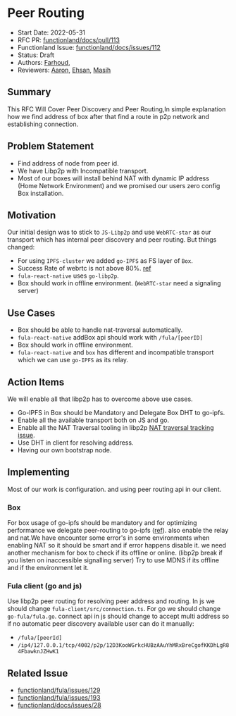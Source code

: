 # Peer Routing
- Start Date: 2022-05-31
- RFC PR: [functionland/docs/pull/113](https://github.com/functionland/docs/pull/113)
- Functionland Issue: [functionland/docs/issues/112](https://github.com/functionland/docs/issues/112)
- Status: Draft
- Authors: [Farhoud](https://github.com/farhoud),
- Reviewers: [Aaron](https://github.com/gitaaron), [Ehsan](https://github.com/ehsan6sha), [Masih](https://github.com/orgs/functionland/people/masih)


## Summary
[summary]: #summary

This RFC Will Cover Peer Discovery and Peer Routing,In simple explanation how we find address of box after that find a route in p2p network and establishing connection.


## Problem Statement
- Find address of node from peer id.
- We have Libp2p with Incompatible transport. 
- Most of our boxes will install behind NAT with dynamic IP address (Home Network Environment) and we promised our users zero config Box installation.

## Motivation
Our initial design was to stick to `JS-Libp2p` and use `WebRTC-star` as our transport which has internal peer discovery and peer routing. But things changed:
- For using `IPFS-cluster` we added `go-IPFS` as FS layer of `Box`.
- Success Rate of webrtc is not above 80%. [ref](https://github.com/functionland/docs/issues/28)
- `fula-react-native` uses `go-libp2p`.
- Box should work in offline environment. (`WebRTC-star` need a signaling server)



## Use Cases
- Box should be able to handle nat-traversal automatically.
- `fula-react-native` addBox api should work with `/fula/[peerID]`
- Box should work in offline environment.
- `fula-react-native` and `box` has different and incompatible transport which we can use `go-IPFS` as its relay.


## Action Items
We will enable all that libp2p has to overcome above use cases.
- Go-IPFS in Box should be Mandatory and Delegate Box DHT to go-ipfs.
- Enable all the available transport both on JS and go.
- Enable all the NAT Traversal tooling in libp2p [NAT traversal tracking issue](https://github.com/libp2p/specs/issues/312).
- Use DHT in client for resolving address.
- Having our own bootstrap node.

## Implementing
Most of our work is configuration. and using peer routing api in our client.

### Box 
For box usage of go-ipfs should be mandatory and for optimizing performance we delegate peer-routing to go-ipfs ([ref](https://github.com/libp2p/js-libp2p-delegated-peer-routing)). also enable the relay and nat.We have encounter some error's in some environments when enabling NAT so it should be smart and if error happens disable it.
we need another mechanism for box to check if its offline or online. (libp2p break if you listen on inaccessible signalling server)
Try to use MDNS if its offline and if the environment let it.


### Fula client (go and js)
Use libp2p peer routing for resolving peer address and routing.
In js we should change `fula-client/src/connection.ts`.
For go we should change `go-fula/fula.go`.
connect api in js should change to accept multi address so if no automatic peer discovery available user can do it manually:
- `/fula/[peerId]`
- `/ip4/127.0.0.1/tcp/4002/p2p/12D3KooWGrkcHUBzAAuYhMRxBreCgofKKDhLgR84FbawknJZHwK1`



## Related Issue
- [functionland/fula/issues/129](https://github.com/functionland/fula/issues/129)
- [functionland/fula/issues/193](https://github.com/functionland/fula/issues/193)
- [functionland/docs/issues/28](https://github.com/functionland/docs/issues/28)